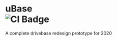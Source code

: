 # uBase <br> ![CI Badge](https://github.com/frc5024/ubase/workflows/FRC%20Build%20%26%20Test/badge.svg)
A complete drivebase redesign prototype for 2020